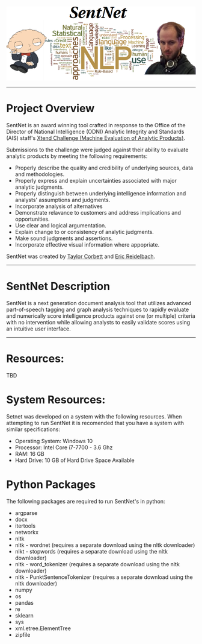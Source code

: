 ![Project Logo](https://raw.githubusercontent.com/ereidelbach/Images/master/SentNet.png)

----

# Project Overview

SentNet is an award winning tool crafted in response to the Office of the Director of National Intelligence (ODNI) Analytic Integrity and Standards (AIS) staff's [Xtend Challenge (Machine Evaluation of Analytic Products)](https://www.innocentive.com/ar/challenge/9934078).

Submissions to the challenge were judged against their ability to evaluate analytic products by meeting the following requirements:
* Properly describe the quality and credibility of underlying sources, data and methodologies.
* Properly express and explain uncertainties associated with major analytic judgments.
* Properly distinguish between underlying intelligence information and analysts' assumptions and judgments.
* Incorporate analysis of alternatives
* Demonstrate relavance to customers and address implications and opportunities.
* Use clear and logical argumentation.
* Explain change to or consistency of analytic judgments.
* Make sound judgments and assertions.
* Incorporate effective visual information where appopriate.

SentNet was created by [Taylor Corbett](https://github.com/data4d) and [Eric Reidelbach](https://github.com/ereidelbach).

----

# SentNet Description

SentNet is a next generation document analysis tool that utilizes advanced part-of-speech
tagging and graph analysis techniques to rapidly evaluate and numerically score
intelligence products against one (or multiple) criteria with no intervention while allowing
analysts to easily validate scores using an intuitive user interface.

----

# Resources:

TBD

# System Resources:

Setnet was developed on a system with the following resources. When attempting to run SentNet it is recomended that you have a system with similar specifications:

* Operating System: Windows 10
* Processor: Intel Core i7-7700 - 3.6 Ghz
* RAM: 16 GB
* Hard Drive: 10 GB of Hard Drive Space Available

# Python Packages

The following packages are required to run SentNet's in python:

* argparse
* docx
* itertools
* networkx
* nltk
* nltk - wordnet (requires a separate download using the nltk downloader)
* nlkt - stopwords (requires a separate download using the nltk downloader)
* nltk - word_tokenizer (requires a separate download using the nltk downloader)
* nltk - PunktSentenceTokenizer (requires a separate download using the nltk downloader)
* numpy
* os
* pandas
* re
* sklearn
* sys
* xml.etree.ElementTree
* zipfile


